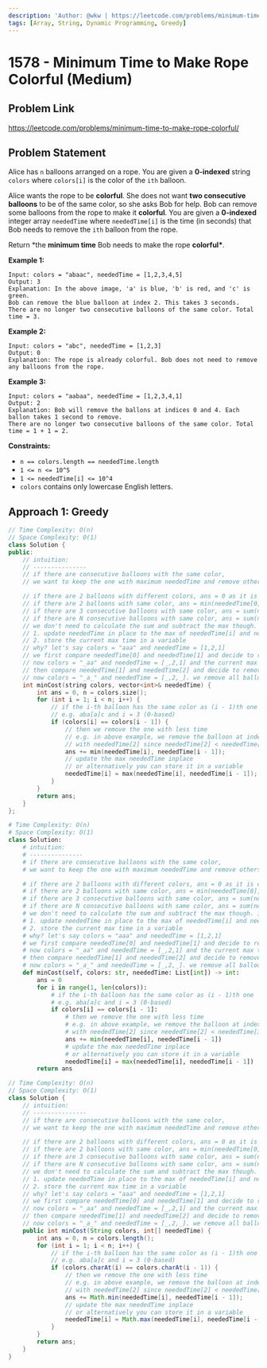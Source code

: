 ```yaml
---
description: 'Author: @wkw | https://leetcode.com/problems/minimum-time-to-make-rope-colorful/'
tags: [Array, String, Dynamic Programming, Greedy]
---
```


# 1578 - Minimum Time to Make Rope Colorful (Medium)

## Problem Link

https://leetcode.com/problems/minimum-time-to-make-rope-colorful/

## Problem Statement

Alice has `n` balloons arranged on a rope. You are given a **0-indexed** string `colors` where `colors[i]` is the color of the `ith` balloon.

Alice wants the rope to be **colorful**. She does not want **two consecutive balloons** to be of the same color, so she asks Bob for help. Bob can remove some balloons from the rope to make it **colorful**. You are given a **0-indexed** integer array `neededTime` where `neededTime[i]` is the time (in seconds) that Bob needs to remove the `ith` balloon from the rope.

Return \*the **minimum time** Bob needs to make the rope **colorful\***.

**Example 1:**

```
Input: colors = "abaac", neededTime = [1,2,3,4,5]
Output: 3
Explanation: In the above image, 'a' is blue, 'b' is red, and 'c' is green.
Bob can remove the blue balloon at index 2. This takes 3 seconds.
There are no longer two consecutive balloons of the same color. Total time = 3.
```

**Example 2:**

```
Input: colors = "abc", neededTime = [1,2,3]
Output: 0
Explanation: The rope is already colorful. Bob does not need to remove any balloons from the rope.
```

**Example 3:**

```
Input: colors = "aabaa", neededTime = [1,2,3,4,1]
Output: 2
Explanation: Bob will remove the ballons at indices 0 and 4. Each ballon takes 1 second to remove.
There are no longer two consecutive balloons of the same color. Total time = 1 + 1 = 2.
```

**Constraints:**

- `n == colors.length == neededTime.length`
- `1 <= n <= 10^5`
- `1 <= neededTime[i] <= 10^4`
- `colors` contains only lowercase English letters.

## Approach 1: Greedy

<Tabs>
<TabItem value="cpp" label="C++">
<SolutionAuthor name="@wkw"/>

```cpp
// Time Complexity: O(n)
// Space Complexity: O(1)
class Solution {
public:
    // intuition:
    // ---------------
    // if there are consecutive balloons with the same color,
    // we want to keep the one with maximum neededTime and remove others

    // if there are 2 balloons with different colors, ans = 0 as it is colorful
    // if there are 2 balloons with same color, ans = min(neededTime[0], neededTime[1])
    // if there are 3 consecutive balloons with same color, ans = sum(neededTime[0 .. 2]) - max(neededTime[0 .. 2])
    // if there are N consecutive balloons with same color, ans = sum(neededTime[0 .. n - 1]) - max(neededTime[0 .. n - 1])
    // we don't need to calculate the sum and subtract the max though. instead, we can either
    // 1. update neededTime in place to the max of neededTime[i] and neededTime[i - 1] (shown in below solution) or
    // 2. store the current max time in a variable
    // why? let's say colors = "aaa" and neededTime = [1,2,1]
    // we first compare neededTime[0] and neededTime[1] and decide to remove the first balloon (neededTime[0] < neededTime[1])
    // now colors = "_aa" and neededTime = [_,2,1] and the current max time is 2
    // then compare neededTime[1] and neededTime[2] and decide to remove the last balloon, (neededTime[2] < neededTime[1])
    // now colors = "_a_" and neededTime = [_,2,_]. we remove all balloons but the one with maximum neededTime
    int minCost(string colors, vector<int>& neededTime) {
        int ans = 0, n = colors.size();
        for (int i = 1; i < n; i++) {
            // if the i-th balloon has the same color as (i - 1)th one
            // e.g. aba[a]c and i = 3 (0-based)
            if (colors[i] == colors[i - 1]) {
                // then we remove the one with less time
                // e.g. in above example, we remove the balloon at index 2
                // with neededTime[2] since neededTime[2] < neededTime[3]
                ans += min(neededTime[i], neededTime[i - 1]);
                // update the max neededTime inplace
                // or alternatively you can store it in a variable
                neededTime[i] = max(neededTime[i], neededTime[i - 1]);
            }
        }
        return ans;
    }
};
```

</TabItem>

<TabItem value="py" label="Python">
<SolutionAuthor name="@wkw"/>

```py
# Time Complexity: O(n)
# Space Complexity: O(1)
class Solution:
    # intuition:
    # ---------------
    # if there are consecutive balloons with the same color,
    # we want to keep the one with maximum neededTime and remove others

    # if there are 2 balloons with different colors, ans = 0 as it is colorful
    # if there are 2 balloons with same color, ans = min(neededTime[0], neededTime[1])
    # if there are 3 consecutive balloons with same color, ans = sum(neededTime[0 .. 2]) - max(neededTime[0 .. 2])
    # if there are N consecutive balloons with same color, ans = sum(neededTime[0 .. n - 1]) - max(neededTime[0 .. n - 1])
    # we don't need to calculate the sum and subtract the max though. instead, we can either
    # 1. update neededTime in place to the max of neededTime[i] and neededTime[i - 1] (shown in below solution) or
    # 2. store the current max time in a variable
    # why? let's say colors = "aaa" and neededTime = [1,2,1]
    # we first compare neededTime[0] and neededTime[1] and decide to remove the first balloon (neededTime[0] < neededTime[1])
    # now colors = "_aa" and neededTime = [_,2,1] and the current max time is 2
    # then compare neededTime[1] and neededTime[2] and decide to remove the last balloon, (neededTime[2] < neededTime[1])
    # now colors = "_a_" and neededTime = [_,2,_]. we remove all balloons but the one with maximum neededTime
    def minCost(self, colors: str, neededTime: List[int]) -> int:
        ans = 0
        for i in range(1, len(colors)):
            # if the i-th balloon has the same color as (i - 1)th one
            # e.g. aba[a]c and i = 3 (0-based)
            if colors[i] == colors[i - 1]:
                # then we remove the one with less time
                # e.g. in above example, we remove the balloon at index 2
                # with neededTime[2] since neededTime[2] < neededTime[3]
                ans += min(neededTime[i], neededTime[i - 1])
                # update the max neededTime inplace
                # or alternatively you can store it in a variable
                neededTime[i] = max(neededTime[i], neededTime[i - 1])
        return ans
```

</TabItem>

<TabItem value="java" label="Java">
<SolutionAuthor name="@wkw"/>

```java
// Time Complexity: O(n)
// Space Complexity: O(1)
class Solution {
    // intuition:
    // ---------------
    // if there are consecutive balloons with the same color,
    // we want to keep the one with maximum neededTime and remove others

    // if there are 2 balloons with different colors, ans = 0 as it is colorful
    // if there are 2 balloons with same color, ans = min(neededTime[0], neededTime[1])
    // if there are 3 consecutive balloons with same color, ans = sum(neededTime[0 .. 2]) - max(neededTime[0 .. 2])
    // if there are N consecutive balloons with same color, ans = sum(neededTime[0 .. n - 1]) - max(neededTime[0 .. n - 1])
    // we don't need to calculate the sum and subtract the max though. instead, we can either
    // 1. update neededTime in place to the max of neededTime[i] and neededTime[i - 1] (shown in below solution) or
    // 2. store the current max time in a variable
    // why? let's say colors = "aaa" and neededTime = [1,2,1]
    // we first compare neededTime[0] and neededTime[1] and decide to remove the first balloon (neededTime[0] < neededTime[1])
    // now colors = "_aa" and neededTime = [_,2,1] and the current max time is 2
    // then compare neededTime[1] and neededTime[2] and decide to remove the last balloon, (neededTime[2] < neededTime[1])
    // now colors = "_a_" and neededTime = [_,2,_]. we remove all balloons but the one with maximum neededTime
    public int minCost(String colors, int[] neededTime) {
        int ans = 0, n = colors.length();
        for (int i = 1; i < n; i++) {
            // if the i-th balloon has the same color as (i - 1)th one
            // e.g. aba[a]c and i = 3 (0-based)
            if (colors.charAt(i) == colors.charAt(i - 1)) {
                // then we remove the one with less time
                // e.g. in above example, we remove the balloon at index 2
                // with neededTime[2] since neededTime[2] < neededTime[3]
                ans += Math.min(neededTime[i], neededTime[i - 1]);
                // update the max neededTime inplace
                // or alternatively you can store it in a variable
                neededTime[i] = Math.max(neededTime[i], neededTime[i - 1]);
            }
        }
        return ans;
    }
}
```

</TabItem>
</Tabs>
